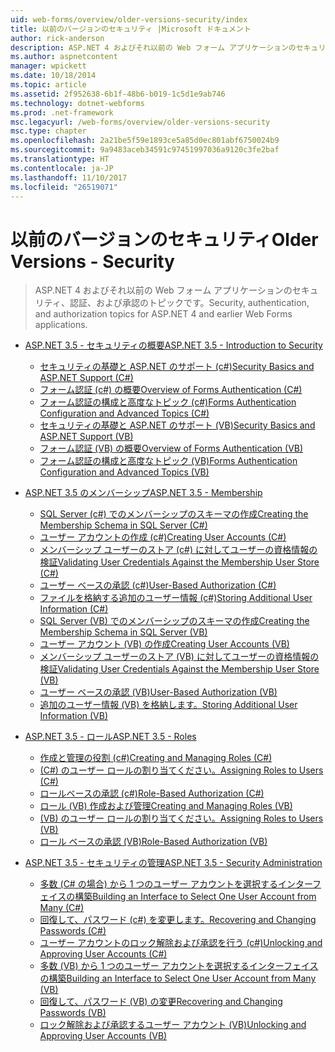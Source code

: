 ```yaml
---
uid: web-forms/overview/older-versions-security/index
title: 以前のバージョンのセキュリティ |Microsoft ドキュメント
author: rick-anderson
description: ASP.NET 4 およびそれ以前の Web フォーム アプリケーションのセキュリティ、認証、および承認のトピックです。
ms.author: aspnetcontent
manager: wpickett
ms.date: 10/18/2014
ms.topic: article
ms.assetid: 2f952638-6b1f-48b6-b019-1c5d1e9ab746
ms.technology: dotnet-webforms
ms.prod: .net-framework
msc.legacyurl: /web-forms/overview/older-versions-security
msc.type: chapter
ms.openlocfilehash: 2a21be5f59e1893ce5a85d0ec801abf6750024b9
ms.sourcegitcommit: 9a9483aceb34591c97451997036a9120c3fe2baf
ms.translationtype: HT
ms.contentlocale: ja-JP
ms.lasthandoff: 11/10/2017
ms.locfileid: "26519071"
---
```

<a name="older-versions---security"></a><span data-ttu-id="12cea-103">以前のバージョンのセキュリティ</span><span class="sxs-lookup"><span data-stu-id="12cea-103">Older Versions - Security</span></span>
====================
> <span data-ttu-id="12cea-104">ASP.NET 4 およびそれ以前の Web フォーム アプリケーションのセキュリティ、認証、および承認のトピックです。</span><span class="sxs-lookup"><span data-stu-id="12cea-104">Security, authentication, and authorization topics for ASP.NET 4 and earlier Web Forms applications.</span></span>


- [<span data-ttu-id="12cea-105">ASP.NET 3.5 - セキュリティの概要</span><span class="sxs-lookup"><span data-stu-id="12cea-105">ASP.NET 3.5 - Introduction to Security</span></span>](introduction/index.md)

    - [<span data-ttu-id="12cea-106">セキュリティの基礎と ASP.NET のサポート (c#)</span><span class="sxs-lookup"><span data-stu-id="12cea-106">Security Basics and ASP.NET Support (C#)</span></span>](introduction/security-basics-and-asp-net-support-cs.md)
    - [<span data-ttu-id="12cea-107">フォーム認証 (c#) の概要</span><span class="sxs-lookup"><span data-stu-id="12cea-107">Overview of Forms Authentication (C#)</span></span>](introduction/an-overview-of-forms-authentication-cs.md)
    - [<span data-ttu-id="12cea-108">フォーム認証の構成と高度なトピック (c#)</span><span class="sxs-lookup"><span data-stu-id="12cea-108">Forms Authentication Configuration and Advanced Topics (C#)</span></span>](introduction/forms-authentication-configuration-and-advanced-topics-cs.md)
    - [<span data-ttu-id="12cea-109">セキュリティの基礎と ASP.NET のサポート (VB)</span><span class="sxs-lookup"><span data-stu-id="12cea-109">Security Basics and ASP.NET Support (VB)</span></span>](introduction/security-basics-and-asp-net-support-vb.md)
    - [<span data-ttu-id="12cea-110">フォーム認証 (VB) の概要</span><span class="sxs-lookup"><span data-stu-id="12cea-110">Overview of Forms Authentication (VB)</span></span>](introduction/an-overview-of-forms-authentication-vb.md)
    - [<span data-ttu-id="12cea-111">フォーム認証の構成と高度なトピック (VB)</span><span class="sxs-lookup"><span data-stu-id="12cea-111">Forms Authentication Configuration and Advanced Topics (VB)</span></span>](introduction/forms-authentication-configuration-and-advanced-topics-vb.md)
- [<span data-ttu-id="12cea-112">ASP.NET 3.5 のメンバーシップ</span><span class="sxs-lookup"><span data-stu-id="12cea-112">ASP.NET 3.5 - Membership</span></span>](membership/index.md)

    - [<span data-ttu-id="12cea-113">SQL Server (c#) でのメンバーシップのスキーマの作成</span><span class="sxs-lookup"><span data-stu-id="12cea-113">Creating the Membership Schema in SQL Server (C#)</span></span>](membership/creating-the-membership-schema-in-sql-server-cs.md)
    - [<span data-ttu-id="12cea-114">ユーザー アカウントの作成 (c#)</span><span class="sxs-lookup"><span data-stu-id="12cea-114">Creating User Accounts (C#)</span></span>](membership/creating-user-accounts-cs.md)
    - [<span data-ttu-id="12cea-115">メンバーシップ ユーザーのストア (c#) に対してユーザーの資格情報の検証</span><span class="sxs-lookup"><span data-stu-id="12cea-115">Validating User Credentials Against the Membership User Store (C#)</span></span>](membership/validating-user-credentials-against-the-membership-user-store-cs.md)
    - [<span data-ttu-id="12cea-116">ユーザー ベースの承認 (c#)</span><span class="sxs-lookup"><span data-stu-id="12cea-116">User-Based Authorization (C#)</span></span>](membership/user-based-authorization-cs.md)
    - [<span data-ttu-id="12cea-117">ファイルを格納する追加のユーザー情報 (c#)</span><span class="sxs-lookup"><span data-stu-id="12cea-117">Storing Additional User Information (C#)</span></span>](membership/storing-additional-user-information-cs.md)
    - [<span data-ttu-id="12cea-118">SQL Server (VB) でのメンバーシップのスキーマの作成</span><span class="sxs-lookup"><span data-stu-id="12cea-118">Creating the Membership Schema in SQL Server (VB)</span></span>](membership/creating-the-membership-schema-in-sql-server-vb.md)
    - [<span data-ttu-id="12cea-119">ユーザー アカウント (VB) の作成</span><span class="sxs-lookup"><span data-stu-id="12cea-119">Creating User Accounts (VB)</span></span>](membership/creating-user-accounts-vb.md)
    - [<span data-ttu-id="12cea-120">メンバーシップ ユーザーのストア (VB) に対してユーザーの資格情報の検証</span><span class="sxs-lookup"><span data-stu-id="12cea-120">Validating User Credentials Against the Membership User Store (VB)</span></span>](membership/validating-user-credentials-against-the-membership-user-store-vb.md)
    - [<span data-ttu-id="12cea-121">ユーザー ベースの承認 (VB)</span><span class="sxs-lookup"><span data-stu-id="12cea-121">User-Based Authorization (VB)</span></span>](membership/user-based-authorization-vb.md)
    - [<span data-ttu-id="12cea-122">追加のユーザー情報 (VB) を格納します。</span><span class="sxs-lookup"><span data-stu-id="12cea-122">Storing Additional User Information (VB)</span></span>](membership/storing-additional-user-information-vb.md)
- [<span data-ttu-id="12cea-123">ASP.NET 3.5 - ロール</span><span class="sxs-lookup"><span data-stu-id="12cea-123">ASP.NET 3.5 - Roles</span></span>](roles/index.md)

    - [<span data-ttu-id="12cea-124">作成と管理の役割 (c#)</span><span class="sxs-lookup"><span data-stu-id="12cea-124">Creating and Managing Roles (C#)</span></span>](roles/creating-and-managing-roles-cs.md)
    - [<span data-ttu-id="12cea-125">(C#) のユーザー ロールの割り当てください。</span><span class="sxs-lookup"><span data-stu-id="12cea-125">Assigning Roles to Users (C#)</span></span>](roles/assigning-roles-to-users-cs.md)
    - [<span data-ttu-id="12cea-126">ロールベースの承認 (c#)</span><span class="sxs-lookup"><span data-stu-id="12cea-126">Role-Based Authorization (C#)</span></span>](roles/role-based-authorization-cs.md)
    - [<span data-ttu-id="12cea-127">ロール (VB) 作成および管理</span><span class="sxs-lookup"><span data-stu-id="12cea-127">Creating and Managing Roles (VB)</span></span>](roles/creating-and-managing-roles-vb.md)
    - [<span data-ttu-id="12cea-128">(VB) のユーザー ロールの割り当てください。</span><span class="sxs-lookup"><span data-stu-id="12cea-128">Assigning Roles to Users (VB)</span></span>](roles/assigning-roles-to-users-vb.md)
    - [<span data-ttu-id="12cea-129">ロール ベースの承認 (VB)</span><span class="sxs-lookup"><span data-stu-id="12cea-129">Role-Based Authorization (VB)</span></span>](roles/role-based-authorization-vb.md)
- [<span data-ttu-id="12cea-130">ASP.NET 3.5 - セキュリティの管理</span><span class="sxs-lookup"><span data-stu-id="12cea-130">ASP.NET 3.5 - Security Administration</span></span>](admin/index.md)

    - [<span data-ttu-id="12cea-131">多数 (C# の場合) から 1 つのユーザー アカウントを選択するインターフェイスの構築</span><span class="sxs-lookup"><span data-stu-id="12cea-131">Building an Interface to Select One User Account from Many (C#)</span></span>](admin/building-an-interface-to-select-one-user-account-from-many-cs.md)
    - [<span data-ttu-id="12cea-132">回復して、パスワード (c#) を変更します。</span><span class="sxs-lookup"><span data-stu-id="12cea-132">Recovering and Changing Passwords (C#)</span></span>](admin/recovering-and-changing-passwords-cs.md)
    - [<span data-ttu-id="12cea-133">ユーザー アカウントのロック解除および承認を行う (c#)</span><span class="sxs-lookup"><span data-stu-id="12cea-133">Unlocking and Approving User Accounts (C#)</span></span>](admin/unlocking-and-approving-user-accounts-cs.md)
    - [<span data-ttu-id="12cea-134">多数 (VB) から 1 つのユーザー アカウントを選択するインターフェイスの構築</span><span class="sxs-lookup"><span data-stu-id="12cea-134">Building an Interface to Select One User Account from Many (VB)</span></span>](admin/building-an-interface-to-select-one-user-account-from-many-vb.md)
    - [<span data-ttu-id="12cea-135">回復して、パスワード (VB) の変更</span><span class="sxs-lookup"><span data-stu-id="12cea-135">Recovering and Changing Passwords (VB)</span></span>](admin/recovering-and-changing-passwords-vb.md)
    - [<span data-ttu-id="12cea-136">ロック解除および承認するユーザー アカウント (VB)</span><span class="sxs-lookup"><span data-stu-id="12cea-136">Unlocking and Approving User Accounts (VB)</span></span>](admin/unlocking-and-approving-user-accounts-vb.md)
